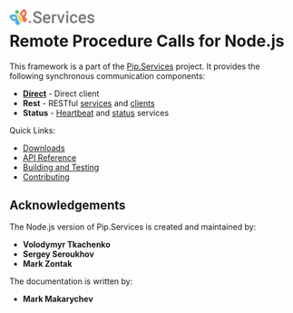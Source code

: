# <img src="https://github.com/pip-services/pip-services/raw/master/design/Logo.png" alt="Pip.Services Logo" style="max-width:30%"> <br/> Remote Procedure Calls for Node.js

This framework is a part of the [Pip.Services](https://github.com/pip-services/pip-services) project.
It provides the following synchronous communication components:

- [**Direct**](https://pip-services3-node.github.io/pip-services3-rpc-node/classes/clients.directclient.html) - Direct client
- **Rest** - RESTful [services](https://pip-services3-node.github.io/pip-services3-rpc-node/classes/services.restservice.html) and [clients](https://pip-services3-node.github.io/pip-services3-rpc-node/classes/clients.restclient.html)
- **Status** - [Heartbeat](https://pip-services3-node.github.io/pip-services3-rpc-node/classes/services.heartbeatrestservice.html) and [status](https://pip-services3-node.github.io/pip-services3-rpc-node/classes/services.statusrestservice.html) services

Quick Links:

* [Downloads](https://github.com/pip-services-node/pip-services-rpc-node/blob/master/doc/Downloads.md)
* [API Reference](https://pip-services3-node.github.io/pip-services3-rpc-node/globals.html)
* [Building and Testing](https://github.com/pip-services/pip-services-rpc-node/blob/master/doc/Development.md)
* [Contributing](https://github.com/pip-services/pip-services-rpc-node/blob/master/doc/Development.md/#contrib)

## Acknowledgements

The Node.js version of Pip.Services is created and maintained by:
- **Volodymyr Tkachenko**
- **Sergey Seroukhov**
- **Mark Zontak**

The documentation is written by:
- **Mark Makarychev**
